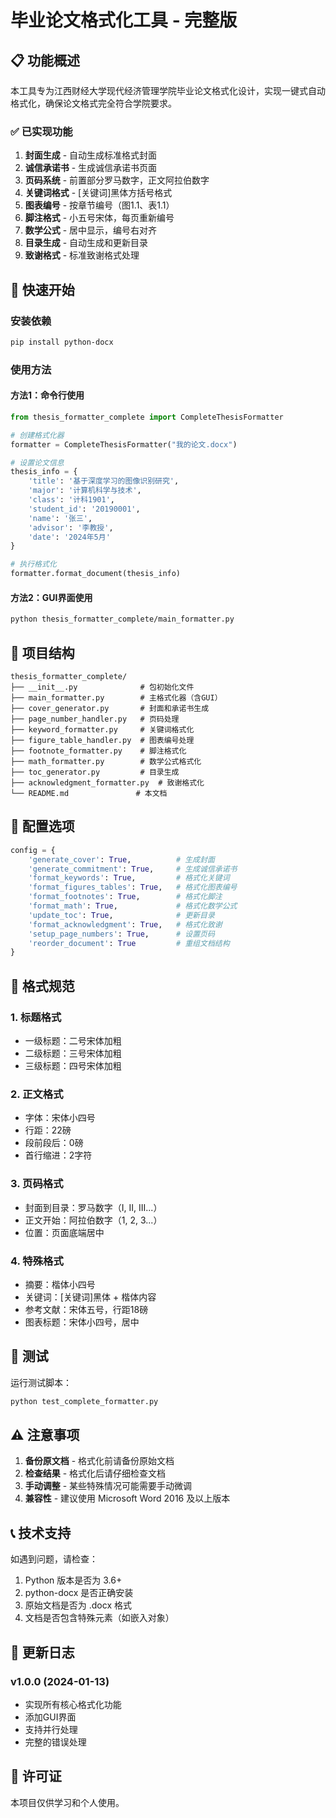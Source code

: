 # 毕业论文格式化工具 - 完整版

## 📋 功能概述

本工具专为江西财经大学现代经济管理学院毕业论文格式化设计，实现一键式自动格式化，确保论文格式完全符合学院要求。

### ✅ 已实现功能

1. **封面生成** - 自动生成标准格式封面
2. **诚信承诺书** - 生成诚信承诺书页面
3. **页码系统** - 前置部分罗马数字，正文阿拉伯数字
4. **关键词格式** - [关键词]黑体方括号格式
5. **图表编号** - 按章节编号（图1.1、表1.1）
6. **脚注格式** - 小五号宋体，每页重新编号
7. **数学公式** - 居中显示，编号右对齐
8. **目录生成** - 自动生成和更新目录
9. **致谢格式** - 标准致谢格式处理

## 🚀 快速开始

### 安装依赖

```bash
pip install python-docx
```

### 使用方法

#### 方法1：命令行使用

```python
from thesis_formatter_complete import CompleteThesisFormatter

# 创建格式化器
formatter = CompleteThesisFormatter("我的论文.docx")

# 设置论文信息
thesis_info = {
    'title': '基于深度学习的图像识别研究',
    'major': '计算机科学与技术',
    'class': '计科1901',
    'student_id': '20190001',
    'name': '张三',
    'advisor': '李教授',
    'date': '2024年5月'
}

# 执行格式化
formatter.format_document(thesis_info)
```

#### 方法2：GUI界面使用

```bash
python thesis_formatter_complete/main_formatter.py
```

## 📁 项目结构

```
thesis_formatter_complete/
├── __init__.py              # 包初始化文件
├── main_formatter.py        # 主格式化器（含GUI）
├── cover_generator.py       # 封面和承诺书生成
├── page_number_handler.py   # 页码处理
├── keyword_formatter.py     # 关键词格式化
├── figure_table_handler.py  # 图表编号处理
├── footnote_formatter.py    # 脚注格式化
├── math_formatter.py        # 数学公式格式化
├── toc_generator.py         # 目录生成
├── acknowledgment_formatter.py  # 致谢格式化
└── README.md               # 本文档
```

## 🔧 配置选项

```python
config = {
    'generate_cover': True,          # 生成封面
    'generate_commitment': True,     # 生成诚信承诺书
    'format_keywords': True,         # 格式化关键词
    'format_figures_tables': True,   # 格式化图表编号
    'format_footnotes': True,        # 格式化脚注
    'format_math': True,             # 格式化数学公式
    'update_toc': True,              # 更新目录
    'format_acknowledgment': True,   # 格式化致谢
    'setup_page_numbers': True,      # 设置页码
    'reorder_document': True         # 重组文档结构
}
```

## 📝 格式规范

### 1. 标题格式
- 一级标题：二号宋体加粗
- 二级标题：三号宋体加粗
- 三级标题：四号宋体加粗

### 2. 正文格式
- 字体：宋体小四号
- 行距：22磅
- 段前段后：0磅
- 首行缩进：2字符

### 3. 页码格式
- 封面到目录：罗马数字（I, II, III...）
- 正文开始：阿拉伯数字（1, 2, 3...）
- 位置：页面底端居中

### 4. 特殊格式
- 摘要：楷体小四号
- 关键词：[关键词]黑体 + 楷体内容
- 参考文献：宋体五号，行距18磅
- 图表标题：宋体小四号，居中

## 🧪 测试

运行测试脚本：

```bash
python test_complete_formatter.py
```

## ⚠️ 注意事项

1. **备份原文档** - 格式化前请备份原始文档
2. **检查结果** - 格式化后请仔细检查文档
3. **手动调整** - 某些特殊情况可能需要手动微调
4. **兼容性** - 建议使用 Microsoft Word 2016 及以上版本

## 📞 技术支持

如遇到问题，请检查：
1. Python 版本是否为 3.6+
2. python-docx 是否正确安装
3. 原始文档是否为 .docx 格式
4. 文档是否包含特殊元素（如嵌入对象）

## 🔄 更新日志

### v1.0.0 (2024-01-13)
- 实现所有核心格式化功能
- 添加GUI界面
- 支持并行处理
- 完整的错误处理

## 📄 许可证

本项目仅供学习和个人使用。